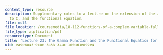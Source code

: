 ```yaml
---
content_type: resource
description: Supplementary notes to a lecture on the extension of the zeta function
  to C, and the functional equation.
file: null
file_location: /coursemedia/18-112-functions-of-a-complex-variable-fall-2008/ea9e60459c0e5b8334ac100a61e092e4_lecture23.pdf
file_type: application/pdf
resourcetype: Document
title: 'Lecture 23: The Gamma Function and the Functional Equation for the Zeta Function'
uid: ea9e6045-9c0e-5b83-34ac-100a61e092e4
---
```

